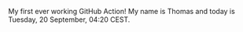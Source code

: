My first ever working GitHub Action!
My name is Thomas and today is Tuesday, 20 September, 04:20 CEST. 

